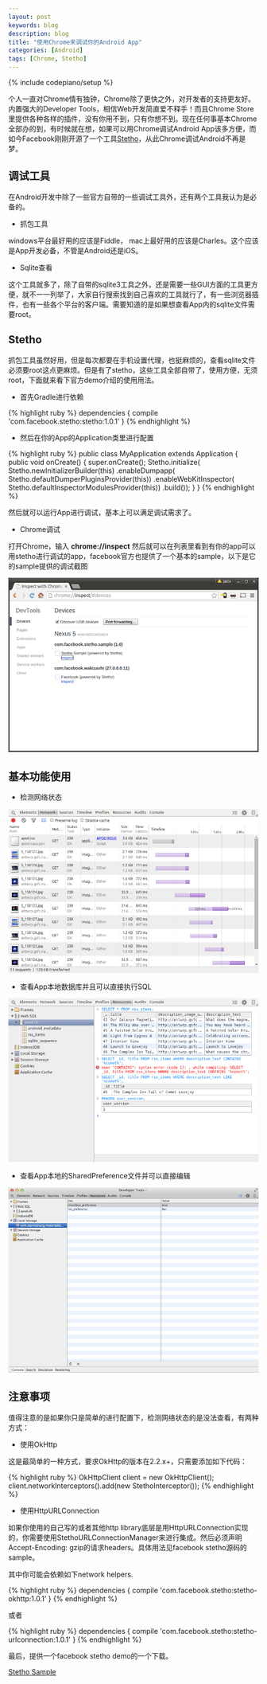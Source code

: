 ```yaml
---
layout: post
keywords: blog
description: blog
title: "使用Chrome来调试你的Android App"
categories: [Android]
tags: [Chrome, Stetho]
---
```

{% include codepiano/setup %}

个人一直对Chrome情有独钟，Chrome除了更快之外，对开发者的支持更友好。内置强大的Developer Tools，相信Web开发简直爱不释手！而且Chrome Store里提供各种各样的插件，没有你用不到，只有你想不到。现在任何事基本Chrome全部办的到，有时候就在想，如果可以用Chrome调试Android App该多方便，而如今Facebook刚刚开源了一个工具[Stetho](http://facebook.github.io/stetho/)，从此Chrome调试Android不再是梦。

## 调试工具

在Android开发中除了一些官方自带的一些调试工具外，还有两个工具我认为是必备的。

* 抓包工具

windows平台最好用的应该是Fiddle， mac上最好用的应该是Charles。这个应该是App开发必备，不管是Android还是iOS。

* Sqlite查看

这个工具就多了，除了自带的sqlite3工具之外，还是需要一些GUI方面的工具更方便，就不一一列举了，大家自行搜索找到自己喜欢的工具就行了，有一些浏览器插件，也有一些各个平台的客户端。需要知道的是如果想查看App内的sqlite文件需要root。

## Stetho

抓包工具虽然好用，但是每次都要在手机设置代理，也挺麻烦的，查看sqlite文件必须要root这点更麻烦。但是有了stetho，这些工具全部自带了，使用方便，无须root，下面就来看下官方demo介绍的使用用法。

* 首先Gradle进行依赖

{% highlight ruby %}
dependencies {
  compile 'com.facebook.stetho:stetho:1.0.1'
}
{% endhighlight %}

* 然后在你的App的Application类里进行配置

{% highlight ruby %}
public class MyApplication extends Application {
  public void onCreate() {
    super.onCreate();
    Stetho.initialize(
      Stetho.newInitializerBuilder(this)
        .enableDumpapp(
            Stetho.defaultDumperPluginsProvider(this))
        .enableWebKitInspector(
            Stetho.defaultInspectorModulesProvider(this))
        .build());
  }
}
{% endhighlight %}

然后就可以运行App进行调试，基本上可以满足调试需求了。

* Chrome调试

打开Chrome，输入 **chrome://inspect** 然后就可以在列表里看到有你的app可以用stetho进行调试的app，facebook官方也提供了一个基本的sample，以下是它的sample提供的调试截图

<img src="/image/stetho_inspect.png"/>

## 基本功能使用

* 检测网络状态

<img src="/image/inspector-network.png"/>

* 查看App本地数据库并且可以直接执行SQL

<img src="/image/inspector-sqlite.png"/>

* 查看App本地的SharedPreference文件并可以直接编辑

<img src="/image/inspect-local.png"/>


## 注意事项

值得注意的是如果你只是简单的进行配置下，检测网络状态的是没法查看，有两种方式：

* 使用OkHttp

这是最简单的一种方式，要求OkHttp的版本在2.2.x+，只需要添加如下代码：

{% highlight ruby %}
OkHttpClient client = new OkHttpClient();
client.networkInterceptors().add(new StethoInterceptor());
{% endhighlight %}

* 使用HttpURLConnection

如果你使用的自己写的或者其他http library底层是用HttpURLConnection实现的，你需要使用StethoURLConnectionManager来进行集成。然后必须声明Accept-Encoding: gzip的请求headers。具体用法见facebook stetho源码的sample。

其中你可能会依赖如下network helpers.

{% highlight ruby %}
dependencies {
  compile 'com.facebook.stetho:stetho-okhttp:1.0.1'
}
{% endhighlight %}

或者

{% highlight ruby %}
dependencies {
  compile 'com.facebook.stetho:stetho-urlconnection:1.0.1'
}
{% endhighlight %}

最后，提供一个facebook stetho demo的一个下载。

[Stetho Sample](https://github.com/stormzhang/stormzhang.github.com/blob/master/apk/stetho_sample.apk?raw=true)
